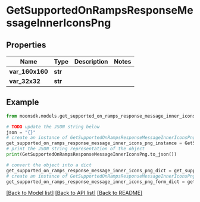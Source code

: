 # GetSupportedOnRampsResponseMessageInnerIconsPng

## Properties

| Name             | Type    | Description | Notes |
| ---------------- | ------- | ----------- | ----- |
| **var\_160x160** | **str** |             |       |
| **var\_32x32**   | **str** |             |       |

## Example

```python
from moonsdk.models.get_supported_on_ramps_response_message_inner_icons_png import GetSupportedOnRampsResponseMessageInnerIconsPng

# TODO update the JSON string below
json = "{}"
# create an instance of GetSupportedOnRampsResponseMessageInnerIconsPng from a JSON string
get_supported_on_ramps_response_message_inner_icons_png_instance = GetSupportedOnRampsResponseMessageInnerIconsPng.from_json(json)
# print the JSON string representation of the object
print(GetSupportedOnRampsResponseMessageInnerIconsPng.to_json())

# convert the object into a dict
get_supported_on_ramps_response_message_inner_icons_png_dict = get_supported_on_ramps_response_message_inner_icons_png_instance.to_dict()
# create an instance of GetSupportedOnRampsResponseMessageInnerIconsPng from a dict
get_supported_on_ramps_response_message_inner_icons_png_form_dict = get_supported_on_ramps_response_message_inner_icons_png.from_dict(get_supported_on_ramps_response_message_inner_icons_png_dict)
```

[\[Back to Model list\]](./#documentation-for-models) [\[Back to API list\]](./#documentation-for-api-endpoints) [\[Back to README\]](./)
